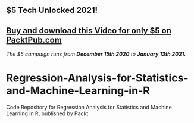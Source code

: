 ## $5 Tech Unlocked 2021!
[Buy and download this Video for only $5 on PacktPub.com](https://www.packtpub.com/product/regression-analysis-for-statistics-and-machine-learning-in-r-video/9781838987862)
-----
*The $5 campaign         runs from __December 15th 2020__ to __January 13th 2021.__*

# Regression-Analysis-for-Statistics-and-Machine-Learning-in-R
Code Repository for Regression Analysis for Statistics and Machine Learning in R, published by Packt
